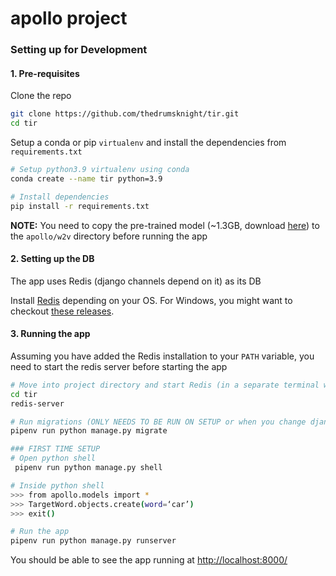 # apollo project

### Setting up for Development

#### 1. Pre-requisites

Clone the repo

```bash
git clone https://github.com/thedrumsknight/tir.git
cd tir
```

Setup a conda or pip `virtualenv` and install the dependencies from `requirements.txt`

```bash
# Setup python3.9 virtualenv using conda
conda create --name tir python=3.9

# Install dependencies
pip install -r requirements.txt

```

**NOTE:** You need to copy the pre-trained model (~1.3GB, download [here](https://drive.google.com/file/d/0B7XkCwpI5KDYNlNUTTlSS21pQmM/view?usp=sharing)) to the `apollo/w2v` directory before running the app

#### 2. Setting up the DB

The app uses Redis (django channels depend on it) as its DB

Install [Redis](https://redis.io/download) depending on your OS. For Windows, you might want to checkout [these releases](https://github.com/MicrosoftArchive/redis/releases).

#### 3. Running the app

Assuming you have added the Redis installation to your `PATH` variable, you need to start the redis server before starting the app

```bash
# Move into project directory and start Redis (in a separate terminal window/tab)
cd tir
redis-server

# Run migrations (ONLY NEEDS TO BE RUN ON SETUP or when you change django models)
pipenv run python manage.py migrate

### FIRST TIME SETUP
# Open python shell
 pipenv run python manage.py shell

# Inside python shell
>>> from apollo.models import *
>>> TargetWord.objects.create(word=‘car’)
>>> exit()

# Run the app
pipenv run python manage.py runserver
```

You should be able to see the app running at [http://localhost:8000/](http://localhost:8000/)
